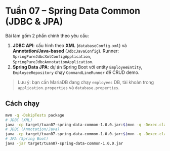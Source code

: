 # Tuần 07 – Spring Data Common (JDBC & JPA)

Bài làm gồm 2 phần chính theo yêu cầu:
1) **JDBC API**: cấu hình theo **XML** (`databaseConfig.xml`) và **Annotation/Java-based** (`JdbcJavaConfig`). Runner: `SpringPureJdbcXmlConfigApplication`, `SpringPureJdbcAnnotationApplication`.
2) **Spring Data JPA**: dự án Spring Boot với entity `EmployeeEntity`, `EmployeeRepository` chạy `CommandLineRunner` để CRUD demo.

> Lưu ý: bạn cần MariaDB đang chạy `employees` DB, tài khoản trong `application.properties` và `database.properties`.

## Cách chạy
```bash
mvn -q -DskipTests package
# JDBC (XML)
java -cp target/tuan07-spring-data-common-1.0.0.jar:$(mvn -q -Dexec.classpathScope=runtime -Dexec.executable=echo --non-recursive org.codehaus.mojo:exec-maven-plugin:3.5.0:classpath -Dexec.args='%classpath%') com.example.lab7.jdbc.SpringPureJdbcXmlConfigApplication
# JDBC (Annotation/Java)
java -cp target/tuan07-spring-data-common-1.0.0.jar:$(mvn -q -Dexec.classpathScope=runtime -Dexec.executable=echo --non-recursive org.codehaus.mojo:exec-maven-plugin:3.5.0:classpath -Dexec.args='%classpath%') com.example.lab7.jdbc.SpringPureJdbcAnnotationApplication
# JPA (Spring Boot)
java -jar target/tuan07-spring-data-common-1.0.0.jar
```